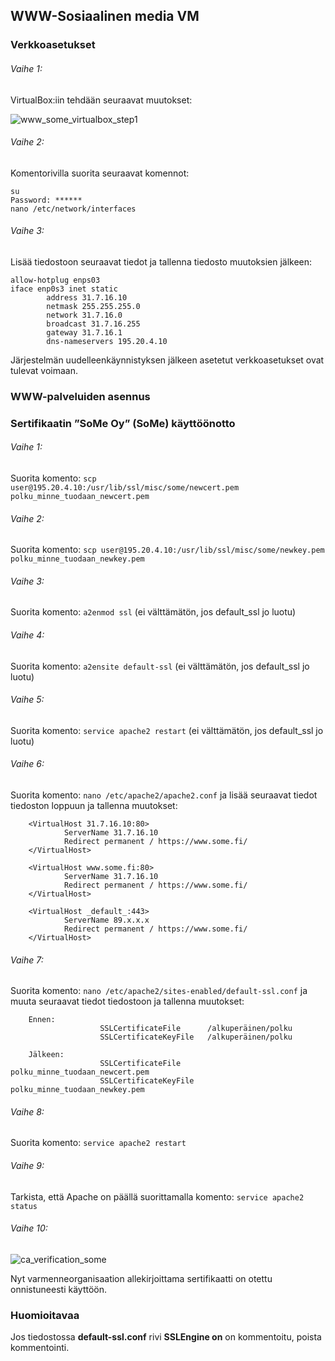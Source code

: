 ## WWW-Sosiaalinen media VM

### Verkkoasetukset

###### Vaihe 1:

VirtualBox:iin tehdään seuraavat muutokset:

![www_some_virtualbox_step1](https://user-images.githubusercontent.com/16650292/32946671-26986f1c-cba1-11e7-8c64-d16a3c5ceab4.png)

###### Vaihe 2:

Komentorivilla suorita seuraavat komennot:

```
su
Password: ******
nano /etc/network/interfaces
```

###### Vaihe 3:

Lisää tiedostoon seuraavat tiedot ja tallenna tiedosto muutoksien jälkeen:

```
allow-hotplug enps03
iface enp0s3 inet static
        address 31.7.16.10
        netmask 255.255.255.0
        network 31.7.16.0
        broadcast 31.7.16.255
        gateway 31.7.16.1
        dns-nameservers 195.20.4.10
```

Järjestelmän uudelleenkäynnistyksen jälkeen asetetut verkkoasetukset ovat tulevat voimaan.

### WWW-palveluiden asennus

### Sertifikaatin ”SoMe Oy” (SoMe) käyttöönotto

###### Vaihe 1:

Suorita komento: ```scp user@195.20.4.10:/usr/lib/ssl/misc/some/newcert.pem polku_minne_tuodaan_newcert.pem```

###### Vaihe 2:

Suorita komento: ```scp user@195.20.4.10:/usr/lib/ssl/misc/some/newkey.pem polku_minne_tuodaan_newkey.pem```

###### Vaihe 3:

Suorita komento: ```a2enmod ssl``` (ei välttämätön, jos default_ssl jo luotu)

###### Vaihe 4:

Suorita komento: ```a2ensite default-ssl``` (ei välttämätön, jos default_ssl jo luotu)

###### Vaihe 5:

Suorita komento: ```service apache2 restart``` (ei välttämätön, jos default_ssl jo luotu)

###### Vaihe 6:

Suorita komento: ```nano /etc/apache2/apache2.conf``` ja lisää seuraavat tiedot tiedoston loppuun ja tallenna muutokset:

        <VirtualHost 31.7.16.10:80>
                ServerName 31.7.16.10
                Redirect permanent / https://www.some.fi/
        </VirtualHost>
                
        <VirtualHost www.some.fi:80>
                ServerName 31.7.16.10
                Redirect permanent / https://www.some.fi/
        </VirtualHost>
        
        <VirtualHost _default_:443>
                ServerName 89.x.x.x
                Redirect permanent / https://www.some.fi/
        </VirtualHost>
        
###### Vaihe 7:

Suorita komento: ```nano /etc/apache2/sites-enabled/default-ssl.conf``` ja muuta seuraavat tiedot tiedostoon ja tallenna muutokset:

        Ennen:
                        SSLCertificateFile      /alkuperäinen/polku
                        SSLCertificateKeyFile   /alkuperäinen/polku
        
        Jälkeen:
                        SSLCertificateFile      polku_minne_tuodaan_newcert.pem
                        SSLCertificateKeyFile   polku_minne_tuodaan_newkey.pem   


###### Vaihe 8:

Suorita komento: ```service apache2 restart```

###### Vaihe 9:

Tarkista, että Apache on päällä suorittamalla komento: ```service apache2 status```

###### Vaihe 10:

![ca_verification_some](https://user-images.githubusercontent.com/16650292/32953655-8eebc092-cbb9-11e7-8cb3-73309d2d4053.png)


Nyt varmenneorganisaation allekirjoittama sertifikaatti on otettu onnistuneesti käyttöön.

### Huomioitavaa

Jos tiedostossa **default-ssl.conf** rivi **SSLEngine on** on kommentoitu, poista kommentointi.

